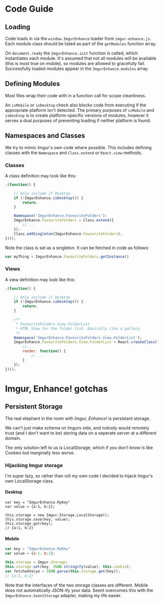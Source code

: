 # Code Guide

## Loading

Code loads in via the `window.ImgurEnhance` loader from `imgur-enhance.js`.
Each module class should be listed as part of the `getModules` function array.

On `document.ready` the `ImgurEnhance.init` function is called, which instantiates each module.
It's assumed that not all modules will be available (this is most true on mobile), so modules are
allowed to gracefully fail. Successfully loaded modules appear in the `ImgurEnhance.modules` array.

## Defining Modules

Most files wrap their code with in a function call for scope cleanliness.

An `isMobile` or `isDesktop` check also blocks code from executing if the appropriate platform isn't detected.
The primary purposes of `isMobile` and `isDesktop` is to create platform-specific versions of modules, however
 it serves a dual purposes of preventing loading if neither platform is found.

## Namespaces and Classes

We try to mimic Imgur's own code where possible. This includes defining classes with the
`Namespace` and `Class.extend` or `React.view` methods.

### Classes

A class definition may look like this:

```javascript
;(function() {

    // Only include if Desktop
    if (!ImgurEnhance.isDesktop()) {
        return;
    }

    Namespace('ImgurEnhance.FavouriteFolders');
    ImgurEnhance.FavouriteFolders = Class.extend({
        // ...
    });
    Class.addSingleton(ImgurEnhance.FavouriteFolders);
})();
```
Note the class is set as a singleton. It can be fetched in code as follows:
```javascript
var myThing = ImgurEnhance.FavouriteFolders.getInstance()
```

### Views
A view definition may look like this:
```javascript
;(function() {

    // Only include if Desktop
    if (!ImgurEnhance.isDesktop()) {
        return;
    }

    /**
     * FavouriteFolders View FolderList
     * HTML View for the folder list. Basically like a gallery.
     */
    Namespace('ImgurEnhance.FavouriteFolders.View.FolderList');
    ImgurEnhance.FavouriteFolders.View.FolderList = React.createClass({
        //...
        render: function() {
            // ...
        }
    });
})();
```

# Imgur, Enhance! gotchas

## Persistent Storage

The real elephant in the room with *Imgur, Enhance!* is persistant storage.

We can't just make schema on Imgurs side, and nobody would remotely trust (and I don't want to be) storing data on a
seperate server at a different domain.

The only solution left to us is LocalStorage, which if you don't know is like Cookies but marginally less worse.

### Hijacking Imgur storage

I'm super lazy, so rather than roll my own code I decided to hijack Imgur's own LocalStorage class.

#### Desktop
```
var key = "ImgurEnhance.MyKey"
var value = {a:1, b:2};

this.storage = new Imgur.Storage.LocalStorage();
this.storage.save(key, value);
this.storage.get(key);
// {a:1, b:2}
```

#### Mobile
```javascript
var key = "ImgurEnhance.MyKey"
var value = {a:1, b:2};

this.storage = Imgur.Storage;
this.storage.set(key, JSON.stringify(value), this.cookie);
var fetchedValye = JSON.parse(this.storage.get(key));
// {a:1, b:2}
```

Note that the interfaces of the two storage classes are different. Mobile does not automatically JSON-ify your data.
Seent overcomes this with the `ImgurEnhance.SeentStorage` adapter, making my life easier.
